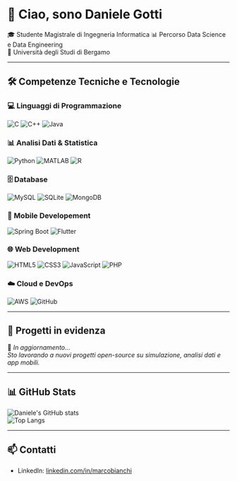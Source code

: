 # 👋 Ciao, sono Daniele Gotti

🎓 Studente Magistrale di Ingegneria Informatica 
📊 Percorso Data Science e Data Engineering  
📍 Università degli Studi di Bergamo

---

## 🛠️ Competenze Tecniche e Tecnologie

### 💻 Linguaggi di Programmazione

![C](https://img.shields.io/badge/C-00599C?style=for-the-badge&logo=c&logoColor=white)
![C++](https://img.shields.io/badge/C++-00599C?style=for-the-badge&logo=c%2B%2B&logoColor=white)
![Java](https://img.shields.io/badge/Java-ED8B00?style=for-the-badge&logo=java&logoColor=white)

### 📊 Analisi Dati & Statistica

![Python](https://img.shields.io/badge/Python-3776AB?style=for-the-badge&logo=python&logoColor=white)
![MATLAB](https://img.shields.io/badge/MATLAB-0076A8?style=for-the-badge&logo=mathworks&logoColor=white)
![R](https://img.shields.io/badge/R-276DC3?style=for-the-badge&logo=r&logoColor=white)

### 🗄️ Database

![MySQL](https://img.shields.io/badge/MySQL-4479A1?style=for-the-badge&logo=mysql&logoColor=white)
![SQLite](https://img.shields.io/badge/SQLite-003B57?style=for-the-badge&logo=sqlite&logoColor=white)
![MongoDB](https://img.shields.io/badge/MongoDB-47A248?style=for-the-badge&logo=mongodb&logoColor=white)

### 🧰 Mobile Developement

![Spring Boot](https://img.shields.io/badge/Spring_Boot-6DB33F?style=for-the-badge&logo=springboot&logoColor=white)
![Flutter](https://img.shields.io/badge/Flutter-02569B?style=for-the-badge&logo=flutter&logoColor=white)

### 🌐 Web Development

![HTML5](https://img.shields.io/badge/HTML5-E34F26?style=for-the-badge&logo=html5&logoColor=white)
![CSS3](https://img.shields.io/badge/CSS3-1572B6?style=for-the-badge&logo=css3&logoColor=white)
![JavaScript](https://img.shields.io/badge/JavaScript-F7DF1E?style=for-the-badge&logo=javascript&logoColor=black)
![PHP](https://img.shields.io/badge/PHP-777BB4?style=for-the-badge&logo=php&logoColor=white)

### ☁️ Cloud e DevOps

![AWS](https://img.shields.io/badge/AWS-232F3E?style=for-the-badge&logo=amazon-aws&logoColor=white)
![GitHub](https://img.shields.io/badge/GitHub-181717?style=for-the-badge&logo=github&logoColor=white)

---

## 📌 Progetti in evidenza

🚧 *In aggiornamento...*  
*Sto lavorando a nuovi progetti open-source su simulazione, analisi dati e app mobili.*

---

## 📊 GitHub Stats

![Daniele's GitHub stats](https://github-readme-stats.vercel.app/api?username=DanieleGottiDev&show_icons=true&theme=tokyonight)  
![Top Langs](https://github-readme-stats.vercel.app/api/top-langs/?username=DanieleGottiDev&layout=compact&theme=tokyonight)

---

## 📫 Contatti

- LinkedIn: [linkedin.com/in/marcobianchi](https://linkedin.com/in/marcobianchi) 


